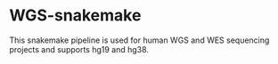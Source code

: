 # WGS-snakemake

This snakemake pipeline is used for human WGS and WES sequencing projects and supports hg19 and hg38.
